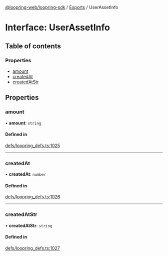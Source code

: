 [@loopring-web/loopring-sdk](../README.md) / [Exports](../modules.md) / UserAssetInfo

# Interface: UserAssetInfo

## Table of contents

### Properties

- [amount](UserAssetInfo.md#amount)
- [createdAt](UserAssetInfo.md#createdat)
- [createdAtStr](UserAssetInfo.md#createdatstr)

## Properties

### amount

• **amount**: `string`

#### Defined in

[defs/loopring_defs.ts:1025](https://github.com/Loopring/loopring_sdk/blob/a4b843d/src/defs/loopring_defs.ts#L1025)

___

### createdAt

• **createdAt**: `number`

#### Defined in

[defs/loopring_defs.ts:1026](https://github.com/Loopring/loopring_sdk/blob/a4b843d/src/defs/loopring_defs.ts#L1026)

___

### createdAtStr

• **createdAtStr**: `string`

#### Defined in

[defs/loopring_defs.ts:1027](https://github.com/Loopring/loopring_sdk/blob/a4b843d/src/defs/loopring_defs.ts#L1027)
